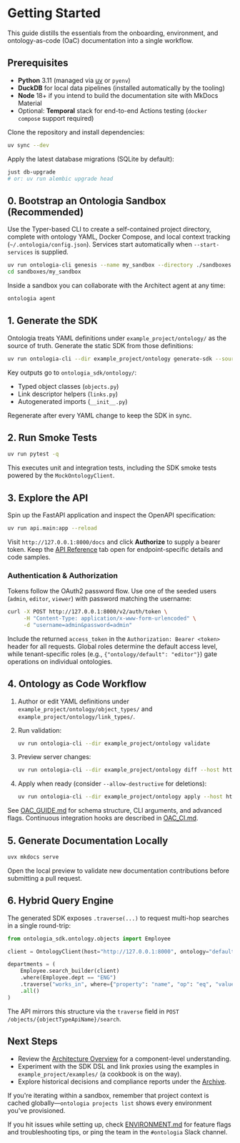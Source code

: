 # Getting Started

This guide distills the essentials from the onboarding, environment, and ontology-as-code (OaC)
documentation into a single workflow.

## Prerequisites

- **Python** 3.11 (managed via [uv](https://github.com/astral-sh/uv) or `pyenv`)
- **DuckDB** for local data pipelines (installed automatically by the tooling)
- **Node** 18+ if you intend to build the documentation site with MkDocs Material
- Optional: **Temporal** stack for end-to-end Actions testing (`docker compose` support required)

Clone the repository and install dependencies:

```bash
uv sync --dev
```

Apply the latest database migrations (SQLite by default):

```bash
just db-upgrade
# or: uv run alembic upgrade head
```

## 0. Bootstrap an Ontologia Sandbox (Recommended)

Use the Typer-based CLI to create a self-contained project directory, complete with ontology YAML,
Docker Compose, and local context tracking (`~/.ontologia/config.json`). Services start
automatically when `--start-services` is supplied.

```bash
uv run ontologia-cli genesis --name my_sandbox --directory ./sandboxes --start-services --bootstrap
cd sandboxes/my_sandbox
```

Inside a sandbox you can collaborate with the Architect agent at any time:

```bash
ontologia agent
```

## 1. Generate the SDK

Ontologia treats YAML definitions under `example_project/ontology/` as the source of truth. Generate the static SDK
from those definitions:

```bash
uv run ontologia-cli --dir example_project/ontology generate-sdk --source local
```

Key outputs go to `ontologia_sdk/ontology/`:

- Typed object classes (`objects.py`)
- Link descriptor helpers (`links.py`)
- Autogenerated imports (`__init__.py`)

Regenerate after every YAML change to keep the SDK in sync.

## 2. Run Smoke Tests

```bash
uv run pytest -q
```

This executes unit and integration tests, including the SDK smoke tests powered by the
`MockOntologyClient`.

## 3. Explore the API

Spin up the FastAPI application and inspect the OpenAPI specification:

```bash
uv run api.main:app --reload
```

Visit `http://127.0.0.1:8000/docs` and click **Authorize** to supply a bearer token. Keep the
[API Reference](API_REFERENCE.md) tab open for endpoint-specific details and code samples.

### Authentication & Authorization

Tokens follow the OAuth2 password flow. Use one of the seeded users (`admin`, `editor`, `viewer`)
with password matching the username:

```bash
curl -X POST http://127.0.0.1:8000/v2/auth/token \
     -H "Content-Type: application/x-www-form-urlencoded" \
     -d "username=admin&password=admin"
```

Include the returned `access_token` in the `Authorization: Bearer <token>` header for all requests.
Global roles determine the default access level, while tenant-specific roles (e.g.,
`{"ontology/default": "editor"}`) gate operations on individual ontologies.

## 4. Ontology as Code Workflow

1. Author or edit YAML definitions under `example_project/ontology/object_types/` and `example_project/ontology/link_types/`.
2. Run validation:

   ```bash
   uv run ontologia-cli --dir example_project/ontology validate
   ```

3. Preview server changes:

   ```bash
   uv run ontologia-cli --dir example_project/ontology diff --host http://127.0.0.1:8000
   ```

4. Apply when ready (consider `--allow-destructive` for deletions):

   ```bash
   uv run ontologia-cli --dir example_project/ontology apply --host http://127.0.0.1:8000 --yes
   ```

See [OAC_GUIDE.md](OAC_GUIDE.md) for schema structure, CLI arguments, and advanced flags. Continuous
integration hooks are described in [OAC_CI.md](OAC_CI.md).

## 5. Generate Documentation Locally

```bash
uvx mkdocs serve
```

Open the local preview to validate new documentation contributions before submitting a pull request.

## 6. Hybrid Query Engine

The generated SDK exposes `.traverse(...)` to request multi-hop searches in a single round-trip:

```python
from ontologia_sdk.ontology.objects import Employee

client = OntologyClient(host="http://127.0.0.1:8000", ontology="default", token=TOKEN)

departments = (
    Employee.search_builder(client)
    .where(Employee.dept == "ENG")
    .traverse("works_in", where={"property": "name", "op": "eq", "value": "Engineering"})
    .all()
)
```

The API mirrors this structure via the `traverse` field in `POST /objects/{objectTypeApiName}/search`.

## Next Steps

- Review the [Architecture Overview](platform/architecture.md) for a component-level understanding.
- Experiment with the SDK DSL and link proxies using the examples in `example_project/examples/` (a cookbook is on
  the way).
- Explore historical decisions and compliance reports under the [Archive](archive/reports.md).

If you're iterating within a sandbox, remember that project context is cached globally—`ontologia
projects list` shows every environment you've provisioned.

If you hit issues while setting up, check [ENVIRONMENT.md](ENVIRONMENT.md) for feature flags and
troubleshooting tips, or ping the team in the `#ontologia` Slack channel.
